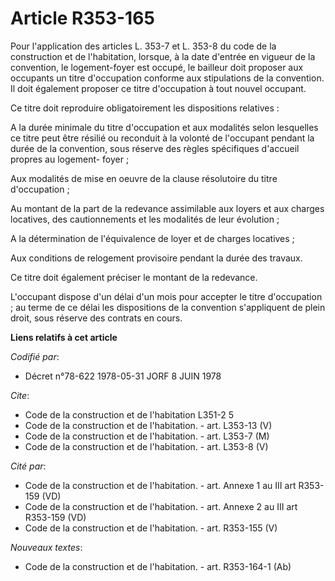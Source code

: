 # Article R353-165

Pour l'application des articles L. 353-7 et L. 353-8 du code de la construction et de l'habitation, lorsque, à la date
d'entrée en vigueur de la convention, le logement-foyer est occupé, le bailleur doit proposer aux occupants un titre
d'occupation conforme aux stipulations de la convention. Il doit également proposer ce titre d'occupation à tout nouvel
occupant.

Ce titre doit reproduire obligatoirement les dispositions relatives :

A la durée minimale du titre d'occupation et aux modalités selon lesquelles ce titre peut être résilié ou reconduit à la
volonté de l'occupant pendant la durée de la convention, sous réserve des règles spécifiques d'accueil propres au logement-
foyer ;

Aux modalités de mise en oeuvre de la clause résolutoire du titre d'occupation ;

Au montant de la part de la redevance assimilable aux loyers et aux charges locatives, des cautionnements et les modalités de
leur évolution ;

A la détermination de l'équivalence de loyer et de charges locatives ;

Aux conditions de relogement provisoire pendant la durée des travaux.

Ce titre doit également préciser le montant de la redevance.

L'occupant dispose d'un délai d'un mois pour accepter le titre d'occupation ; au terme de ce délai les dispositions de la
convention s'appliquent de plein droit, sous réserve des contrats en cours.

**Liens relatifs à cet article**

_Codifié par_:

  - Décret n°78-622 1978-05-31 JORF 8 JUIN 1978

_Cite_:

  - Code de la construction et de l'habitation L351-2 5
  - Code de la construction et de l'habitation. - art. L353-13 (V)
  - Code de la construction et de l'habitation. - art. L353-7 (M)
  - Code de la construction et de l'habitation. - art. L353-8 (V)

_Cité par_:

  - Code de la construction et de l'habitation. - art. Annexe 1 au III art R353-159 (VD)
  - Code de la construction et de l'habitation. - art. Annexe 2 au III art R353-159 (VD)
  - Code de la construction et de l'habitation. - art. R353-155 (V)

_Nouveaux textes_:

  - Code de la construction et de l'habitation. - art. R353-164-1 (Ab)
